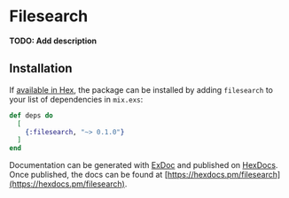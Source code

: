 # Filesearch

**TODO: Add description**

## Installation

If [available in Hex](https://hex.pm/docs/publish), the package can be installed
by adding `filesearch` to your list of dependencies in `mix.exs`:

```elixir
def deps do
  [
    {:filesearch, "~> 0.1.0"}
  ]
end
```

Documentation can be generated with [ExDoc](https://github.com/elixir-lang/ex_doc)
and published on [HexDocs](https://hexdocs.pm). Once published, the docs can
be found at [https://hexdocs.pm/filesearch](https://hexdocs.pm/filesearch).


